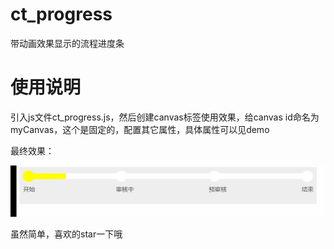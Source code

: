 # ct_progress
带动画效果显示的流程进度条
 
# 使用说明
 
引入js文件ct_progress.js，然后创建canvas标签使用效果，给canvas id命名为myCanvas，这个是固定的，配置其它属性，具体属性可以见demo
 
最终效果：

![效果图](https://github.com/zhaobaobaobest/ct_progress/blob/master/effect.gif)
 
虽然简单，喜欢的star一下哦
